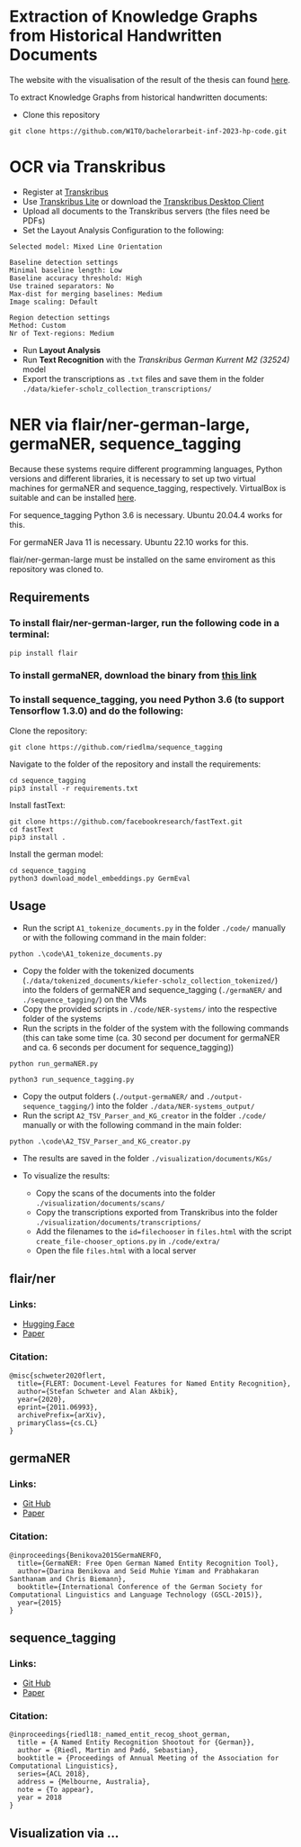 # Extraction of Knowledge Graphs from Historical Handwritten Documents

The website with the visualisation of the result of the thesis can found [here](http://w1t0.github.io/ba-inf-2023-hp-kiefer-scholz-website).

To extract Knowledge Graphs from historical handwritten documents:

- Clone this repository

```
git clone https://github.com/W1T0/bachelorarbeit-inf-2023-hp-code.git
```

# OCR via Transkribus

- Register at [Transkribus](https://readcoop.eu/de/transkribus/)
- Use [Transkribus Lite](https://app.transkribus.eu/) or download the [Transkribus Desktop Client](https://readcoop.eu/transkribus/download/)
- Upload all documents to the Transkribus servers (the files need be PDFs)
- Set the Layout Analysis Configuration to the following:

```
Selected model: Mixed Line Orientation

Baseline detection settings
Minimal baseline length: Low
Baseline accuracy threshold: High
Use trained separators: No
Max-dist for merging baselines: Medium
Image scaling: Default

Region detection settings
Method: Custom
Nr of Text-regions: Medium
```

- Run **Layout Analysis**
- Run **Text Recognition** with the _Transkribus German Kurrent M2 (32524)_ model
- Export the transcriptions as `.txt` files and save them in the folder `./data/kiefer-scholz_collection_transcriptions/`

# NER via flair/ner-german-large, germaNER, sequence_tagging

Because these systems require different programming languages, Python versions and different libraries, it is necessary to set up two virtual machines for germaNER and sequence_tagging, respectively. VirtualBox is suitable and can be installed [here](https://www.virtualbox.org/).

For sequence_tagging Python 3.6 is necessary. Ubuntu 20.04.4 works for this.

For germaNER Java 11 is necessary. Ubuntu 22.10 works for this.

flair/ner-german-large must be installed on the same enviroment as this repository was cloned to.

## Requirements

### To install flair/ner-german-larger, run the following code in a terminal:

```
pip install flair
```

### To install germaNER, download the binary from [this link](https://github.com/tudarmstadt-lt/GermaNER/releases/download/germaNER0.9.1/GermaNER-09-09-2015.jar)

### To install sequence_tagging, you need Python 3.6 (to support Tensorflow 1.3.0) and do the following:

Clone the repository:

```
git clone https://github.com/riedlma/sequence_tagging
```

Navigate to the folder of the repository and install the requirements:

```
cd sequence_tagging
pip3 install -r requirements.txt
```

Install fastText:

```
git clone https://github.com/facebookresearch/fastText.git
cd fastText
pip3 install .
```

Install the german model:

```
cd sequence_tagging
python3 download_model_embeddings.py GermEval
```

## Usage

- Run the script `A1_tokenize_documents.py` in the folder `./code/` manually or with the following command in the main folder:

```
python .\code\A1_tokenize_documents.py
```

- Copy the folder with the tokenized documents (`./data/tokenized_documents/kiefer-scholz_collection_tokenized/`) into the folders of germaNER and sequence_tagging (`./germaNER/` and `./sequence_tagging/`) on the VMs
- Copy the provided scripts in `./code/NER-systems/` into the respective folder of the systems
- Run the scripts in the folder of the system with the following commands (this can take some time (ca. 30 second per document for germaNER and ca. 6 seconds per document for sequence_tagging))

```
python run_germaNER.py
```

```
python3 run_sequence_tagging.py
```

- Copy the output folders (`./output-germaNER/` and `./output-sequence_tagging/`) into the folder `./data/NER-systems_output/`
- Run the script `A2_TSV_Parser_and_KG_creator` in the folder `./code/` manually or with the following command in the main folder:

```
python .\code\A2_TSV_Parser_and_KG_creator.py
```

- The results are saved in the folder `./visualization/documents/KGs/`

- To visualize the results:
  - Copy the scans of the documents into the folder `./visualization/documents/scans/`
  - Copy the transcriptions exported from Transkribus into the folder `./visualization/documents/transcriptions/`
  - Add the filenames to the `id=filechooser` in `files.html` with the script `create_file-chooser_options.py` in `./code/extra/`
  - Open the file `files.html` with a local server

## flair/ner

### Links:

- [Hugging Face](https://huggingface.co/flair/ner-german-large)
- [Paper](https://arxiv.org/pdf/2011.06993v1.pdf)

### Citation:

```
@misc{schweter2020flert,
  title={FLERT: Document-Level Features for Named Entity Recognition},
  author={Stefan Schweter and Alan Akbik},
  year={2020},
  eprint={2011.06993},
  archivePrefix={arXiv},
  primaryClass={cs.CL}
}
```

## germaNER

### Links:

- [Git Hub](https://github.com/tudarmstadt-lt/GermaNER)
- [Paper](https://www.inf.uni-hamburg.de/en/inst/ab/lt/publications/2015-benikovaetal-gscl2015-germa.pdf)

### Citation:

```
@inproceedings{Benikova2015GermaNERFO,
  title={GermaNER: Free Open German Named Entity Recognition Tool},
  author={Darina Benikova and Seid Muhie Yimam and Prabhakaran Santhanam and Chris Biemann},
  booktitle={International Conference of the German Society for Computational Linguistics and Language Technology (GSCL-2015)},
  year={2015}
}
```

## sequence_tagging

### Links:

- [Git Hub](https://github.com/riedlma/sequence_tagging)
- [Paper](https://aclanthology.org/P18-2020/)

### Citation:

```
@inproceedings{riedl18:_named_entit_recog_shoot_german,
  title = {A Named Entity Recognition Shootout for {German}},
  author = {Riedl, Martin and Padó, Sebastian},
  booktitle = {Proceedings of Annual Meeting of the Association for Computational Linguistics},
  series={ACL 2018},
  address = {Melbourne, Australia},
  note = {To appear},
  year = 2018
}

```

## Visualization via ...
